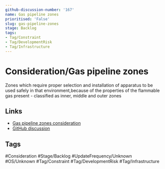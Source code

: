 ```yaml
---
github-discussion-number: '167'
name: Gas pipeline zones
prioritised: 'False'
slug: gas-pipeline-zones
stage: Backlog
tags:
- Tag/Constraint
- Tag/DevelopmentRisk
- Tag/Infrastructure
---
```


# Consideration/Gas pipeline zones

Zones which require proper selection and installation of apparatus to be used safely in that environment,because of the properties of the flammable gas present - classified as inner, middle and outer zones

## Links

* [Gas pipeline zones consideration](https://design.planning.data.gov.uk/planning-consideration/gas-pipeline-zones)
* [GitHub discussion](https://github.com/digital-land/data-standards-backlog/discussions/167)

## Tags

#Consideration #Stage/Backlog #UpdateFrequency/Unknown #OS/Unknown #Tag/Constraint #Tag/DevelopmentRisk #Tag/Infrastructure